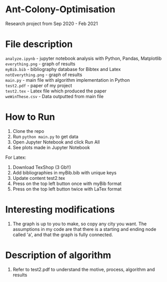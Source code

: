 # Ant-Colony-Optimisation
Research project from Sep 2020 - Feb 2021

# File description
`analyze.ipynb` - jupyter notebook analysis with Python, Pandas, Matplotlib  
`everything.png` - graph of results  
`myBib.bib` - bibliography database for Bibtex and Latex  
`notEverything.png` - graph of results  
`main.py` - main file with algorithm implementation in Python  
`test2.pdf` - paper of my project  
`test2.tex` - Latex file which produced the paper  
`weWinThese.csv` - Data outputted from main file  

# How to Run
1. Clone the repo  
2. Run `python main.py` to get data  
3. Open Jupyter Notebook and click Run All  
4. See plots made in Jupyter Notebook  

For Latex:
1. Download TexShop (3 Gb!!)
2. Add bibliographies in myBib.bib with unique keys
3. Update content test2.tex
4. Press on the top left button once with myBib format
5. Press on the top left button twice with LaTex format


# Interesting modifications
1. The graph is up to you to make, so copy any city you want. The assumptions in my code are that there is a starting and ending node called 'a', and that the graph is fully connected.

# Description of algorithm
1. Refer to test2.pdf to understand the motive, process, algorithm and results

